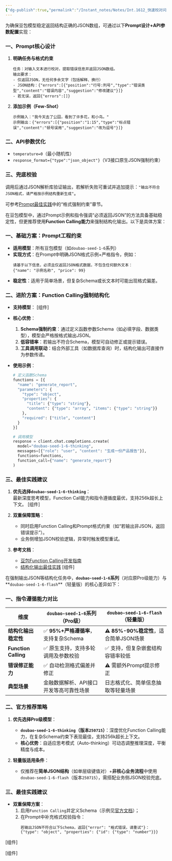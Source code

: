 ```yaml
---
{"dg-publish":true,"permalink":"/Instant_notes/Notes/Int.1612_快速校对问题/"}
---
```


为确保豆包模型稳定返回结构正确的JSON数组，可通过以下**Prompt设计+API参数配置**实现：

### 一、Prompt核心设计
1. **明确任务与格式约束**  
   ```
   任务：对输入文本进行校对，提取错误信息并返回JSON数组。
   输出要求：
   - 仅返回JSON，无任何多余文字（包括解释、换行）
   - JSON结构：{"errors":[{"position":"行号:列号","type":"错误类型","content":"错误内容","suggestion":"修改建议"}]}
   - 若无误，返回{"errors":[]}
   ```

2. **添加示例（Few-Shot）**  
   ```
   示例输入："我今天去了公园，看到了许多花，和小鸟。"
   示例输出：{"errors":[{"position":"1:15","type":"标点错误","content":"顿号误用","suggestion":"改为逗号"}]}
   ```

### 二、API参数优化
- `temperature=0`（最小随机性）  
- `response_format={"type":"json_object"}`（V3接口原生JSON强制约束）  

### 三、兜底校验
调用后通过JSON解析库验证输出，若解析失败可重试并追加提示：`"输出不符合JSON格式，请严格按示例结构重新生成"`。  

可参考[Prompt最佳实践](https://www.volcengine.com/docs/82379/1221660)中的“格式强制约束”章节。


在豆包模型中，通过Prompt示例和指令强调“必须返回JSON”的方法具备基础稳定性，但更推荐使用**Function Calling能力**来强制结构化输出。以下是具体方案：

### 一、基础方案：Prompt工程约束
- **适用模型**：所有豆包模型（如`doubao-seed-1-6`系列）  
- **实现方式**：在Prompt中明确JSON格式示例+严格指令，例如：  
  ```
  请基于以下信息，必须且仅返回JSON格式数据，不包含任何额外文本：
  {"name": "示例名称", "price": 99}
  ```
- **稳定性**：适用于简单场景，但复杂Schema或长文本时可能出现格式偏差。

### 二、进阶方案：Function Calling强制结构化
- **支持模型**：
[组件]
- **核心优势**：  
  1. **Schema强制约束**：通过定义函数参数Schema（如必填字段、数据类型），模型会严格按格式输出JSON。  
  2. **低容错率**：若输出不符合Schema，模型可自动修正或提示错误。  
  3. **工具调用联动**：结合外部工具（如数据库查询）时，结构化输出可直接作为参数传递。

- **使用示例**：  
  ```python
  # 定义函数Schema
  functions = [{
    "name": "generate_report",
    "parameters": {
      "type": "object",
      "properties": {
        "title": {"type": "string"},
        "content": {"type": "array", "items": {"type": "string"}}
      },
      "required": ["title", "content"]
    }
  }]
  
  # 调用模型
  response = client.chat.completions.create(
    model="doubao-seed-1-6-thinking",
    messages=[{"role": "user", "content": "生成一份产品报告"}],
    functions=functions,
    function_call={"name": "generate_report"}
  )
  ```

### 三、最佳实践建议
1. **优先选择`doubao-seed-1-6-thinking`**：  
   最新深度思考模型，Function Call能力和指令遵循度最优，支持256k超长上下文。
[组件]
2. **双重保障策略**：  
   - 同时启用Function Calling和Prompt格式约束（如“若输出非JSON，返回错误提示”）。  
   - 业务侧增加JSON校验逻辑，异常时触发模型重试。

3. **参考文档**：  
   - [豆包Function Calling开发指南](https://www.volcengine.com/docs/82379/1221660)  
   - [结构化输出最佳实践](https://www.volcengine.com/docs/82379/1285207)
[组件]

在强制输出JSON等结构化任务中，**`doubao-seed-1-6`系列**（对应原Pro级能力）与**`doubao-seed-1-6-flash`**（轻量版）的核心差异如下：

### 一、指令遵循能力对比
| **维度**               | **`doubao-seed-1-6`系列（Pro级）**       | **`doubao-seed-1-6-flash`（轻量版）**   |
|------------------------|------------------------------------------|-----------------------------------------|
| **结构化输出稳定性**   | ✅ **95%+严格遵循率**，支持复杂Schema   | ⚠️ **85%-90%稳定性**，适合简单JSON场景 |
| **Function Calling**   | ✅ 原生支持，支持多轮调用及参数校验      | ✅ 支持，但复杂嵌套结构容错率较低       |
| **错误修正能力**       | ✅ 自动检测格式偏差并修正                 | ⚠️ 需额外Prompt提示修正                |
| **典型场景**           | 金融数据解析、API接口开发等高可靠性场景  | 日志格式化、简单信息抽取等轻量场景     |

### 二、官方推荐策略
1. **优先选择Pro级模型**：  
   - **`doubao-seed-1-6-thinking`（版本`250715`）**：深度优化Function Calling能力，在复杂Schema约束下表现最佳，支持256k超长上下文。  
   - **核心优势**：自适应思考模式（Auto-thinking）可动态调整推理深度，平衡精度与成本。  

2. **轻量版适用条件**：  
   - 仅推荐在**简单JSON结构**（如单层级键值对）+**非核心业务流程**中使用`doubao-seed-1-6-flash`（版本`250715`），需搭配业务侧JSON校验兜底。

### 三、最佳实践建议
- **双重保障方案**：  
  1. 启用`Function Calling`并定义Schema（示例见[官方文档](https://www.volcengine.com/docs/82379/1221660)）；  
  2. 在Prompt中补充格式校验指令：  
     ```
     若输出JSON不符合以下Schema，返回{"error": "格式错误，请重试"}：
     {"type": "object", "properties": {"id": {"type": "number"}}}
     ```
[组件]

[组件]

